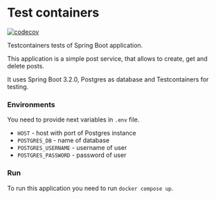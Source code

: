 # Test containers

[![codecov](https://codecov.io/gh/tral909/test-containers/graph/badge.svg?token=81U7L5URGC)](https://codecov.io/gh/tral909/test-containers)

Testcontainers tests of Spring Boot application.

This application is a simple post service, that allows to create, get and delete
posts.

It uses Spring Boot 3.2.0, Postgres as database and Testcontainers for testing.

### Environments

You need to provide next variables in `.env` file.

* `HOST` - host with port of Postgres instance
* `POSTGRES_DB` - name of database
* `POSTGRES_USERNAME` - username of user
* `POSTGRES_PASSWORD` - password of user

### Run

To run this application you need to run `docker compose up`.